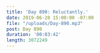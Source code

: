 ```yaml
---
title: 'Day 890: Reluctantly.'
date: 2019-06-28 15:00:00 -07:00
file: "/uploads/Day-890.mp3"
post: Day 890
duration: '00:03:42'
length: 3072249
---
```


